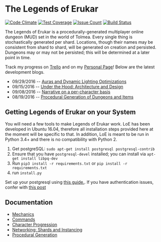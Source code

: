 # The Legends of Erukar
[![Code Climate](https://codeclimate.com/github/etkirsch/pyna-rpg/badges/gpa.svg)](https://codeclimate.com/github/etkirsch/pyna-rpg) [![Test Coverage](https://codeclimate.com/github/etkirsch/pyna-rpg/badges/coverage.svg)](https://codeclimate.com/github/etkirsch/pyna-rpg/coverage) [![Issue Count](https://codeclimate.com/github/etkirsch/pyna-rpg/badges/issue_count.svg)](https://codeclimate.com/github/etkirsch/pyna-rpg) [![Build Status](https://travis-ci.org/etkirsch/legends-of-erukar.svg?branch=master)](https://travis-ci.org/etkirsch/legends-of-erukar)

The Legends of Erukar is a procedurally-generated multiplayer online dungeon (MUD) set in the world of Tolmea. Every single thing is stochastically generated per shard. Locations, though their names may be consistent from shard to shard, will be generated on creation and persisted. Dungeons may or may not be persisted; this will be determined at a later point in time.

Track my progress on [Trello](https://trello.com/b/1M9LUBqx/legends-of-erukar) and on my [Personal Page](https://evankirsch.io)! Below are the latest development blogs.

* 09/29/2016 -- [Auras and Dynamic Lighting Optimizations](https://evankirsch.io/blogs/loe-devblog-092916)
* 09/15/2016 -- [Under the Hood: Architecture and Design](https://evankirsch.io/blogs/loe-devblog-091516)
* 09/08/2016 -- [Narrative on a per-character basis](https://evankirsch.io/blogs/loe-devblog-090916)
* 08/19/2016 -- [Procedural Generation of Dungeons and Items](https://evankirsch.io/blogs/loe-devblog-081916)

## Getting Legends of Erukar on your System
You will need a few tools to make Legends of Erukar work. LoE has been developed in Ubuntu 16.04, therefore all installation steps provided here at the moment will be specific to that. In addition, LoE is meant to be run in Python 3.4+ and there is no compatibility with Python 2.

1. Get postgreSQL: `sudo apt-get install postgresql postgresql-contrib`
2. Ensure that you have `postgresql-devel` installed; you can install via `apt-get install libpq-dev`
3. Run `pip3 install -r requirements.txt` or `pip install -r requirements.txt`
4. run `install.py`


Set up your postgresql using [this guide.](https://www.digitalocean.com/community/tutorials/how-to-create-remove-manage-tables-in-postgresql-on-a-cloud-server). If you have authentication issues, confer with [this post](http://stackoverflow.com/questions/18664074/getting-error-peer-authentication-failed-for-user-postgres-when-trying-to-ge)

## Documentation
* [Mechanics](docs/mechanics.md)
* [Commands](docs/commands.md)
* [Character Progression](docs/progression.md)
* [Networking: Shards and Instancing](docs/networking.md)
* [Procedural Generation](docs/procedural-generation-modifiers.md)
